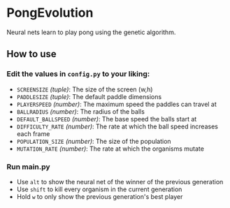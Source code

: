 # PongEvolution
Neural nets learn to play pong using the genetic algorithm.

## How to use

### Edit the values in `config.py` to your liking:

- `SCREENSIZE` *(tuple)*: The size of the screen (w,h)
- `PADDLESIZE` *(tuple)*: The default paddle dimensions
- `PLAYERSPEED` *(number)*: The maximum speed the paddles can travel at
- `BALLRADIUS` *(number)*: The radius of the balls
- `DEFAULT_BALLSPEED` *(number)*: The base speed the balls start at
- `DIFFICULTY_RATE` *(number)*: The rate at which the ball speed increases each frame
- `POPULATION_SIZE` *(number)*: The size of the population
- `MUTATION_RATE` *(number)*: The rate at which the organisms mutate

### Run main.py

- Use `alt` to show the neural net of the winner of the previous generation
- Use `shift` to kill every organism in the current generation
- Hold `w` to only show the previous generation's best player
